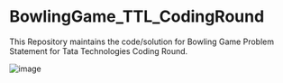 # BowlingGame_TTL_CodingRound
This Repository maintains the code/solution for Bowling Game Problem Statement for Tata Technologies Coding Round. 

![image](https://github.com/user-attachments/assets/e58805fc-f7cb-4615-b28e-1cb03671d1d7)

